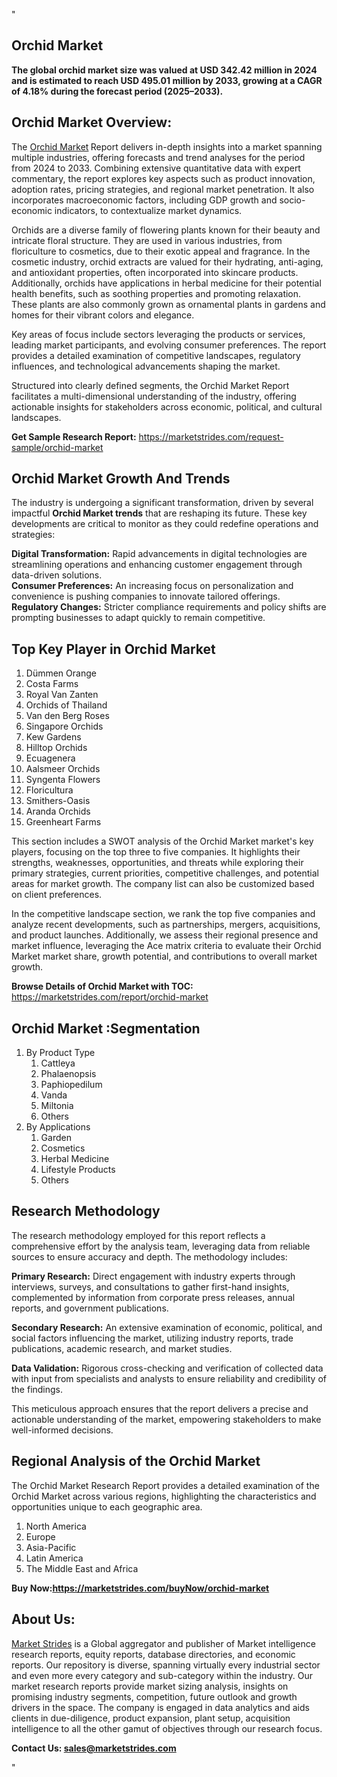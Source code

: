 "<h2>Orchid Market</h2>
<p><strong>The global orchid market size was valued at USD 342.42 million in 2024 and is estimated to reach USD 495.01 million by 2033, growing at a CAGR of 4.18% during the forecast period (2025–2033).</strong></p>
<h2>Orchid Market Overview:</h2>
<p>The <a href=https://marketstrides.com/report/orchid-market>Orchid Market</a><strong> </strong>Report delivers in-depth insights into a market spanning multiple industries, offering forecasts and trend analyses for the period from 2024 to 2033. Combining extensive quantitative data with expert commentary, the report explores key aspects such as product innovation, adoption rates, pricing strategies, and regional market penetration. It also incorporates macroeconomic factors, including GDP growth and socio-economic indicators, to contextualize market dynamics.</p>
<p>Orchids are a diverse family of flowering plants known for their beauty and intricate floral structure. They are used in various industries, from floriculture to cosmetics, due to their exotic appeal and fragrance. In the cosmetic industry, orchid extracts are valued for their hydrating, anti-aging, and antioxidant properties, often incorporated into skincare products. Additionally, orchids have applications in herbal medicine for their potential health benefits, such as soothing properties and promoting relaxation. These plants are also commonly grown as ornamental plants in gardens and homes for their vibrant colors and elegance.</p>
<p>Key areas of focus include sectors leveraging the products or services, leading market participants, and evolving consumer preferences. The report provides a detailed examination of competitive landscapes, regulatory influences, and technological advancements shaping the market.</p>
<p>Structured into clearly defined segments, the Orchid Market Report facilitates a multi-dimensional understanding of the industry, offering actionable insights for stakeholders across economic, political, and cultural landscapes.</p>
<p><strong>Get Sample Research Report:</strong> <a href=https://marketstrides.com/request-sample/orchid-market>https://marketstrides.com/request-sample/orchid-market</a></p>
<h2>Orchid Market Growth And Trends</h2>
<p>The industry is undergoing a significant transformation, driven by several impactful <strong>Orchid Market trends</strong> that are reshaping its future. These key developments are critical to monitor as they could redefine operations and strategies:</p>
<p><strong>Digital Transformation:</strong> Rapid advancements in digital technologies are streamlining operations and enhancing customer engagement through data-driven solutions.<br /><strong>Consumer Preferences:</strong> An increasing focus on personalization and convenience is pushing companies to innovate tailored offerings.<br /><strong>Regulatory Changes:</strong> Stricter compliance requirements and policy shifts are prompting businesses to adapt quickly to remain competitive.</p>
<h2>Top Key Player in Orchid Market</h2>
<p><ol>
<li>Dümmen Orange</li>
<li>Costa Farms</li>
<li>Royal Van Zanten</li>
<li>Orchids of Thailand</li>
<li>Van den Berg Roses</li>
<li>Singapore Orchids</li>
<li>Kew Gardens</li>
<li>Hilltop Orchids</li>
<li>Ecuagenera</li>
<li>Aalsmeer Orchids</li>
<li>Syngenta Flowers</li>
<li>Floricultura</li>
<li>Smithers-Oasis</li>
<li>Aranda Orchids</li>
<li>Greenheart Farms</li>
</ol></p>
<p>This section includes a SWOT analysis of the Orchid Market market's key players, focusing on the top three to five companies. It highlights their strengths, weaknesses, opportunities, and threats while exploring their primary strategies, current priorities, competitive challenges, and potential areas for market growth. The company list can also be customized based on client preferences.</p>
<p>In the competitive landscape section, we rank the top five companies and analyze recent developments, such as partnerships, mergers, acquisitions, and product launches. Additionally, we assess their regional presence and market influence, leveraging the Ace matrix criteria to evaluate their Orchid Market market share, growth potential, and contributions to overall market growth.</p>
<p><strong>Browse Details of Orchid Market with TOC:</strong> <a href=https://marketstrides.com/report/orchid-market>https://marketstrides.com/report/orchid-market</a></p>
<h2>Orchid Market :Segmentation</h2>
<p><ol>
<li>By Product Type
<ol>
<li>Cattleya</li>
<li>Phalaenopsis</li>
<li>Paphiopedilum</li>
<li>Vanda</li>
<li>Miltonia</li>
<li>Others</li>
</ol>
</li>
<li>By Applications
<ol>
<li>Garden</li>
<li>Cosmetics</li>
<li>Herbal Medicine</li>
<li>Lifestyle Products</li>
<li>Others</li>
</ol>
</li>
</ol></p>
<h2>Research Methodology</h2>
<p>The research methodology employed for this report reflects a comprehensive effort by the analysis team, leveraging data from reliable sources to ensure accuracy and depth. The methodology includes:</p>
<p><strong>Primary Research:</strong> Direct engagement with industry experts through interviews, surveys, and consultations to gather first-hand insights, complemented by information from corporate press releases, annual reports, and government publications.</p>
<p><strong>Secondary Research:</strong> An extensive examination of economic, political, and social factors influencing the market, utilizing industry reports, trade publications, academic research, and market studies.</p>
<p><strong>Data Validation:</strong> Rigorous cross-checking and verification of collected data with input from specialists and analysts to ensure reliability and credibility of the findings.</p>
<p>This meticulous approach ensures that the report delivers a precise and actionable understanding of the market, empowering stakeholders to make well-informed decisions.</p>
<h2>Regional Analysis of the Orchid Market</h2>
<p>The Orchid Market Research Report provides a detailed examination of the Orchid Market across various regions, highlighting the characteristics and opportunities unique to each geographic area.</p>
<p><ol>
<li>North America</li>
<li>Europe</li>
<li>Asia-Pacific</li>
<li>Latin America</li>
<li>The Middle East and Africa</li>
</ol></p>
<p><strong>Buy Now:<a href=https://marketstrides.com/buyNow/orchid-market?price=single_price>https://marketstrides.com/buyNow/orchid-market</a></strong></p>
<h2>About Us:</h2>
<p><a href=https://marketstrides.com/>Market Strides</a> is a Global aggregator and publisher of Market intelligence research reports, equity reports, database directories, and economic reports. Our repository is diverse, spanning virtually every industrial sector and even more every category and sub-category within the industry. Our market research reports provide market sizing analysis, insights on promising industry segments, competition, future outlook and growth drivers in the space. The company is engaged in data analytics and aids clients in due-diligence, product expansion, plant setup, acquisition intelligence to all the other gamut of objectives through our research focus.</p>
<p><strong>Contact Us: <a href=mailto:sales@marketstrides.com>sales@marketstrides.com</a></strong></p>"
